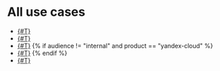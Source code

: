 # All use cases

* [{#T}](profiling.md)
* [{#T}](data-migration.md)
* [{#T}](mmy-to-mysql-migration.md)
{% if audience != "internal" and product == "yandex-cloud" %}
* [{#T}](sqoop.md)
{% endif %}
* [{#T}](cdc-debezium.md)
